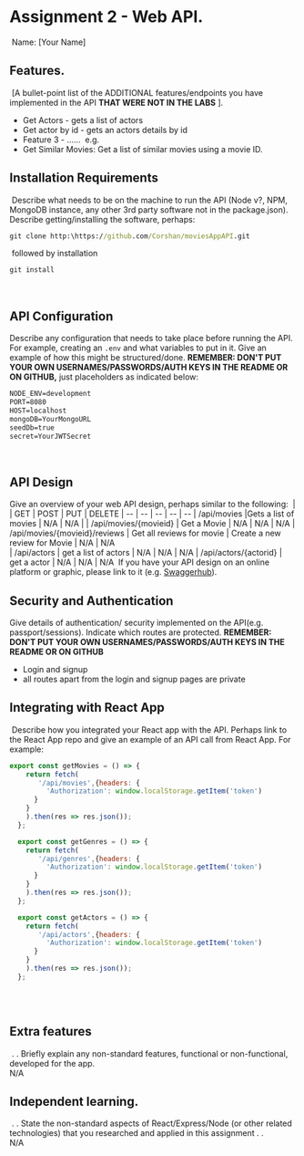# Assignment 2 - Web API.
​
Name: [Your Name]
​
## Features.
​
[A bullet-point list of the ADDITIONAL features/endpoints you have implemented in the API **THAT WERE NOT IN THE LABS** ]. 
​
 + Get Actors - gets a list of actors 
​
 + Get actor by id - gets an actors details by id
​
 + Feature 3 - ......
​
   e.g.
​
 + Get Similar Movies:  Get a list of similar movies using a movie ID. 
​
## Installation Requirements
​
Describe what needs to be on the machine to run the API (Node v?, NPM, MongoDB instance, any other 3rd party software not in the package.json). 
​
Describe getting/installing the software, perhaps:
​
```bat
git clone http:\https://github.com/Corshan/moviesAppAPI.git
```
​
followed by installation
​
```bat
git install
```
​
## API Configuration
Describe any configuration that needs to take place before running the API. For example, creating an ``.env`` and what variables to put in it. Give an example of how this might be structured/done.
**REMEMBER: DON'T PUT YOUR OWN USERNAMES/PASSWORDS/AUTH KEYS IN THE README OR ON GITHUB,** just placeholders as indicated below:
​
```bat
NODE_ENV=development
PORT=8080
HOST=localhost
mongoDB=YourMongoURL
seedDb=true
secret=YourJWTSecret
```
​
​
## API Design
Give an overview of your web API design, perhaps similar to the following: 
​
|  |  GET | POST | PUT | DELETE
| -- | -- | -- | -- | -- 
| /api/movies |Gets a list of movies | N/A | N/A |
| /api/movies/{movieid} | Get a Movie | N/A | N/A | N/A
| /api/movies/{movieid}/reviews | Get all reviews for movie | Create a new review for Movie | N/A | N/A  
| /api/actors | get a list of actors | N/A | N/A | N/A
| /api/actors/{actorid} | get a actor | N/A | N/A | N/A
​
If you have your API design on an online platform or graphic, please link to it (e.g. [Swaggerhub](https://app.swaggerhub.com/)).
​
​
## Security and Authentication
Give details of authentication/ security implemented on the API(e.g. passport/sessions). Indicate which routes are protected. **REMEMBER: DON'T PUT YOUR OWN USERNAMES/PASSWORDS/AUTH KEYS IN THE README OR ON GITHUB**
+ Login and signup 
+ all routes apart from the login and signup pages are private 
​
## Integrating with React App
​
Describe how you integrated your React app with the API. Perhaps link to the React App repo and give an example of an API call from React App. For example: 
​
~~~Javascript
export const getMovies = () => {
    return fetch(
       '/api/movies',{headers: {
         'Authorization': window.localStorage.getItem('token')
      }
    }
    ).then(res => res.json());
  };

  export const getGenres = () => {
    return fetch(
       '/api/genres',{headers: {
         'Authorization': window.localStorage.getItem('token')
      }
    }
    ).then(res => res.json());
  };

  export const getActors = () => {
    return fetch(
       '/api/actors',{headers: {
         'Authorization': window.localStorage.getItem('token')
      }
    }
    ).then(res => res.json());
  };
​
~~~
​
## Extra features
​
. . Briefly explain any non-standard features, functional or non-functional, developed for the app.  
N/A
​
## Independent learning.
​
. . State the non-standard aspects of React/Express/Node (or other related technologies) that you researched and applied in this assignment . .  
N/A
